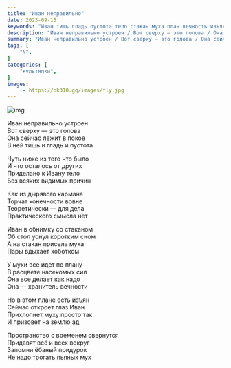 ```yaml
---
title: "Иван неправильно"
date: 2023-09-15
keywords: "Иван тишь гладь пустота тело стакан муха план вечность изъян ад пространство время"
description: "Иван неправильно устроен / Вот сверху — это голова / Она сейчас лежит в покое / В ней тишь и гладь и пустота…"
summary: "Иван неправильно устроен / Вот сверху — это голова / Она сейчас лежит в покое / В ней тишь и гладь и пустота…"
tags: [
    "N",
]
categories: [
    "культяпки",
]
images:
     - https://ok310.gq/images/fly.jpg
---
```


![img](/images/fly.jpg)

Иван неправильно устроен<br>
Вот сверху — это голова<br>
Она сейчас лежит в покое<br>
В ней тишь и гладь и пустота
<!--more-->
Чуть ниже из того что было<br>
И что осталось от других<br>
Приделано к Ивану тело<br>
Без всяких видимых причин

Как из дырявого кармана<br>
Торчат конечности вовне<br>
Теоретически — для дела<br>
Практического смысла нет

Иван в обнимку со стаканом<br>
Об стол уснул коротким сном<br>
А на стакан присела муха<br>
Пары вдыхает хоботком

У мухи все идет по плану<br>
В расцвете насекомых сил<br>
Она все делает как надо<br>
Она — хранитель вечности

Но в этом плане есть изъян<br>
Сейчас откроет глаз Иван<br>
Прихлопнет муху просто так<br>
И призовет на землю ад

Пространство с временем свернутся<br>
Придавят всё и всех вокруг<br>
Запомни ёбаный придурок<br>
Не надо трогать пьяных мух
